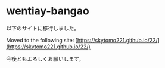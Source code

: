 # wentiay-bangao

以下のサイトに移行しました。

Moved to the following site:
[https://skytomo221.github.io/22/](https://skytomo221.github.io/22/)

今後ともよろしくお願いします。

